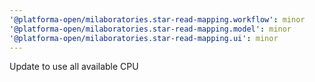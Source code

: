 ```yaml
---
'@platforma-open/milaboratories.star-read-mapping.workflow': minor
'@platforma-open/milaboratories.star-read-mapping.model': minor
'@platforma-open/milaboratories.star-read-mapping.ui': minor
---
```


Update to use all available CPU
